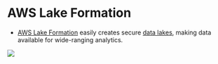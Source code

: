 # AWS Lake Formation
- [AWS Lake Formation](https://aws.amazon.com/lake-formation/) easily creates secure [data lakes](../../../../5_BigDataServices/Glossaries/DataStorage/DataLake.md), making data available for wide-ranging analytics.

![](https://d1.awsstatic.com/diagrams/Lake-formation-HIW.9ea3fab3b2ac697a42ae7a805b986278ffd4f41e.png)